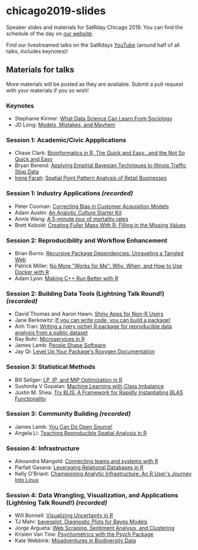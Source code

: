 # chicago2019-slides
Speaker slides and materials for SatRday Chicago 2019. You can find the schedule of the day on [our website](https://chicago2019.satrdays.org).

Find our livestreamed talks on the SatRdays [YouTube](https://www.youtube.com/watch?v=quFhQvizBE8) (around half of all talks, includes keynotes)!

## Materials for talks

More materials will be posted as they are available. Submit a pull request with your materials if you so wish!

### Keynotes
- Stephanie Kirmer: [What Data Science Can Learn From Sociology](https://github.com/skirmer/satRdays_chicago_2019)
- JD Long: [Models, Mistakes, and Mayhem](https://docs.google.com/presentation/d/1ywSgScfiCVuNPJo-7hzd4assvvUXIbbN6Dq_QC8cK0Q/edit)

### Session 1: Academic/Civic Appplications 
- Chase Clark: [Bioinformatics in R, The Quick and Easy...and the Not So Quick and Easy](https://github.com/chasemc/presentations/tree/master/Chicago_SatRDays)
- Bryan Berend: [Applying Empirial Bayesian Techniques to Illinois Traffic Stop Data](01_Berend_ITS_Empirical_Bayes.pdf)
- [Irene Farah](https://github.com/ifarah): [Spatial Point Pattern Analysis of Retail Businesses](https://github.com/satRdays/chicago2019-slides/blob/master/01_Farah_spatial_point_pattern.pdf)

### Session 1: Industry Applications *(recorded)*
- Peter Cooman: [Correcting Bias in Customer Acquisition Models](https://docs.google.com/presentation/d/1CoRP7F4rMGd5j7D56_kvQdZYyG0MUueV-_sKRCbuT8c)
- Adam Austin: [An Analytic Culture Starter Kit](01_analytic-culture-starter-kit-allstate-sharing.pdf)
- Annie Wang: [A 5-minute tour of mortality rates](01_Wang_mortality_rates.pdf)
- Brett Kobold: [Creating Fuller Maps With R: Filling in the Missing Values](https://docs.google.com/presentation/d/1sgU6zZbgo3XNFuEAmfKexbsXOvJ_WM1HQl8wORBindI/)

### Session 2: Reproducibility and Workflow Enhancement
- Brian Burns: [Recursive Package Dependencies: Unraveling a Tangled Web](02_Burns_Recursive_Package_Dependencies.pdf)
- Patrick Miller: [No More "Works for Me": Why, When, and How to Use Docker with R](02_patrick-miller-r-docker.pdf)
- Adam Lyon: [Making C++ Run Better with R](https://github.com/lyon-fnal/analyzeGPerfTools/blob/master/Lyon_making_cpp_better_sm.pdf)

### Session 2: Building Data Tools (Lightning Talk Round!) *(recorded)*
- David Thomas and Aaron Hawn: [Shiny Apps for Non-R Users](https://github.com/satRdays/chicago2019-slides/blob/master/02_Thomas_Hawn_Assessment_Analyzer_R.pdf)
- Jane Berkowitz: [If you can write code, you can build a package!](02_Berkowitz_build_a_package.pdf)
- Anh Tran: [Writing a (very niche) R package for reproducible data analysis from a public dataset](https://github.com/satRdays/chicago2019-slides/blob/master/02_Tran_Writing_R_package_for_a_niche_EDA.pdf)
- Ray Buhr: [Microservices in R](https://raybuhr.github.io/talks/microservices-in-r-lt/microservices-in-r-lt.html)
- James Lamb: [People Shape Software](https://github.com/jameslamb/talks/tree/master/people-shape-software)
- Jay Qi: [Level Up Your Package's Roxygen Documentation](https://github.com/jayqi/satRday-roxygen-talk)

### Session 3: Statistical Methods 
- Bill Seliger: [LP, IP, and MIP Optimization in R](https://github.com/BillSeliger/SatRdayOptimization)
- Sushmita V Gopalan: [Machine Learning with Class Imbalance](https://github.com/sushmitavgopalan16/talks/blob/master/satRdays%20(2).pptx)
- Justin M. Shea: [Try BLIS: A Framework for Rapidly Instantiating BLAS Functionality ](https://github.com/JustinMShea/Try-BLIS)

### Session 3: Community Building *(recorded)*
- James Lamb: [You Can Do Open Source!](https://github.com/jameslamb/talks/tree/master/you-can-do-open-source)
- Angela Li: [Teaching Reproducible Spatial Analysis in R](https://docs.google.com/presentation/d/14HtS-1c3A0GBIVvfrYkOrARwlJIqo2rkOAb2Du81eTw/edit)

### Session 4: Infrastructure
- Alexandra Mangold: [Connecting teams and systems with R](04_Mangold_Connecting_teams_and_systems_with_R.pdf)
- Parfait Gasana: [Leveraging Relational Databases in R](https://raw.githack.com/ParfaitG/WORKSHOPS/master/SatRday/Leverage_Databases_in_R.html)
- Kelly O'Briant: [Championing Analytic Infrastructure: An R User's Journey Into Linux](https://speakerdeck.com/kellobri/championing-analytic-infrastructure)

### Session 4: Data Wrangling, Visualization, and Applications (Lightning Talk Round!) *(recorded)*
- Will Bonnell: [Visualizing Uncertainty in R](https://willdebras.github.io/sartrday2019/)
- TJ Mahr: [bayesplot: Diagnostic Plots for Bayes Models](https://www.tjmahr.com/bayesplot-satrdays-2019)
- Jorge Argueta: [Web Scraping, Sentiment Analysis, and Clustering](04_Jorge_Argueta_web_scraping_sentiment_analysis_clustering.pdf)
- Kristen Van Tine: [Psychometrics with the Psych Package](04_Van_Tine_psychometrics.pdf)
- Kate Webbink: [Misadventures in Biodiversity Data](04_Webbink_MisadventuresBiodiversityData.pdf)
